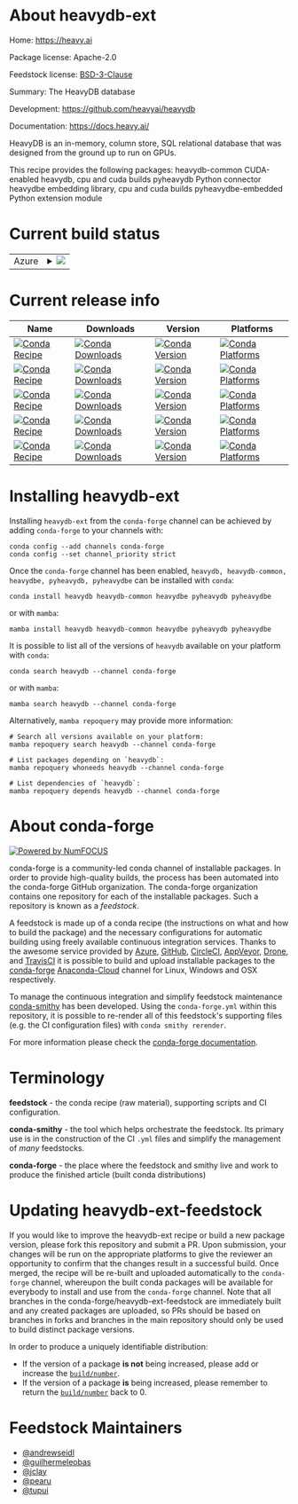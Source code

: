 About heavydb-ext
=================

Home: https://heavy.ai

Package license: Apache-2.0

Feedstock license: [BSD-3-Clause](https://github.com/conda-forge/heavydb-ext-feedstock/blob/main/LICENSE.txt)

Summary: The HeavyDB database

Development: https://github.com/heavyai/heavydb

Documentation: https://docs.heavy.ai/

HeavyDB is an in-memory, column store, SQL relational database
that was designed from the ground up to run on GPUs.

This recipe provides the following packages:
  heavydb-common CUDA-enabled heavydb, cpu and cuda builds
  pyheavydb Python connector
  heavydbe embedding library, cpu and cuda builds
  pyheavydbe-embedded Python extension module


Current build status
====================


<table>
    
  <tr>
    <td>Azure</td>
    <td>
      <details>
        <summary>
          <a href="https://dev.azure.com/conda-forge/feedstock-builds/_build/latest?definitionId=16451&branchName=main">
            <img src="https://dev.azure.com/conda-forge/feedstock-builds/_apis/build/status/heavydb-ext-feedstock?branchName=main">
          </a>
        </summary>
        <table>
          <thead><tr><th>Variant</th><th>Status</th></tr></thead>
          <tbody><tr>
              <td>linux_64_c_compiler_version10cuda_compiler_versionNonecxx_compiler_version10</td>
              <td>
                <a href="https://dev.azure.com/conda-forge/feedstock-builds/_build/latest?definitionId=16451&branchName=main">
                  <img src="https://dev.azure.com/conda-forge/feedstock-builds/_apis/build/status/heavydb-ext-feedstock?branchName=main&jobName=linux&configuration=linux_64_c_compiler_version10cuda_compiler_versionNonecxx_compiler_version10" alt="variant">
                </a>
              </td>
            </tr><tr>
              <td>linux_64_c_compiler_version9cuda_compiler_version11.0cxx_compiler_version9</td>
              <td>
                <a href="https://dev.azure.com/conda-forge/feedstock-builds/_build/latest?definitionId=16451&branchName=main">
                  <img src="https://dev.azure.com/conda-forge/feedstock-builds/_apis/build/status/heavydb-ext-feedstock?branchName=main&jobName=linux&configuration=linux_64_c_compiler_version9cuda_compiler_version11.0cxx_compiler_version9" alt="variant">
                </a>
              </td>
            </tr>
          </tbody>
        </table>
      </details>
    </td>
  </tr>
</table>

Current release info
====================

| Name | Downloads | Version | Platforms |
| --- | --- | --- | --- |
| [![Conda Recipe](https://img.shields.io/badge/recipe-heavydb-green.svg)](https://anaconda.org/conda-forge/heavydb) | [![Conda Downloads](https://img.shields.io/conda/dn/conda-forge/heavydb.svg)](https://anaconda.org/conda-forge/heavydb) | [![Conda Version](https://img.shields.io/conda/vn/conda-forge/heavydb.svg)](https://anaconda.org/conda-forge/heavydb) | [![Conda Platforms](https://img.shields.io/conda/pn/conda-forge/heavydb.svg)](https://anaconda.org/conda-forge/heavydb) |
| [![Conda Recipe](https://img.shields.io/badge/recipe-heavydb--common-green.svg)](https://anaconda.org/conda-forge/heavydb-common) | [![Conda Downloads](https://img.shields.io/conda/dn/conda-forge/heavydb-common.svg)](https://anaconda.org/conda-forge/heavydb-common) | [![Conda Version](https://img.shields.io/conda/vn/conda-forge/heavydb-common.svg)](https://anaconda.org/conda-forge/heavydb-common) | [![Conda Platforms](https://img.shields.io/conda/pn/conda-forge/heavydb-common.svg)](https://anaconda.org/conda-forge/heavydb-common) |
| [![Conda Recipe](https://img.shields.io/badge/recipe-heavydbe-green.svg)](https://anaconda.org/conda-forge/heavydbe) | [![Conda Downloads](https://img.shields.io/conda/dn/conda-forge/heavydbe.svg)](https://anaconda.org/conda-forge/heavydbe) | [![Conda Version](https://img.shields.io/conda/vn/conda-forge/heavydbe.svg)](https://anaconda.org/conda-forge/heavydbe) | [![Conda Platforms](https://img.shields.io/conda/pn/conda-forge/heavydbe.svg)](https://anaconda.org/conda-forge/heavydbe) |
| [![Conda Recipe](https://img.shields.io/badge/recipe-pyheavydb-green.svg)](https://anaconda.org/conda-forge/pyheavydb) | [![Conda Downloads](https://img.shields.io/conda/dn/conda-forge/pyheavydb.svg)](https://anaconda.org/conda-forge/pyheavydb) | [![Conda Version](https://img.shields.io/conda/vn/conda-forge/pyheavydb.svg)](https://anaconda.org/conda-forge/pyheavydb) | [![Conda Platforms](https://img.shields.io/conda/pn/conda-forge/pyheavydb.svg)](https://anaconda.org/conda-forge/pyheavydb) |
| [![Conda Recipe](https://img.shields.io/badge/recipe-pyheavydbe-green.svg)](https://anaconda.org/conda-forge/pyheavydbe) | [![Conda Downloads](https://img.shields.io/conda/dn/conda-forge/pyheavydbe.svg)](https://anaconda.org/conda-forge/pyheavydbe) | [![Conda Version](https://img.shields.io/conda/vn/conda-forge/pyheavydbe.svg)](https://anaconda.org/conda-forge/pyheavydbe) | [![Conda Platforms](https://img.shields.io/conda/pn/conda-forge/pyheavydbe.svg)](https://anaconda.org/conda-forge/pyheavydbe) |

Installing heavydb-ext
======================

Installing `heavydb-ext` from the `conda-forge` channel can be achieved by adding `conda-forge` to your channels with:

```
conda config --add channels conda-forge
conda config --set channel_priority strict
```

Once the `conda-forge` channel has been enabled, `heavydb, heavydb-common, heavydbe, pyheavydb, pyheavydbe` can be installed with `conda`:

```
conda install heavydb heavydb-common heavydbe pyheavydb pyheavydbe
```

or with `mamba`:

```
mamba install heavydb heavydb-common heavydbe pyheavydb pyheavydbe
```

It is possible to list all of the versions of `heavydb` available on your platform with `conda`:

```
conda search heavydb --channel conda-forge
```

or with `mamba`:

```
mamba search heavydb --channel conda-forge
```

Alternatively, `mamba repoquery` may provide more information:

```
# Search all versions available on your platform:
mamba repoquery search heavydb --channel conda-forge

# List packages depending on `heavydb`:
mamba repoquery whoneeds heavydb --channel conda-forge

# List dependencies of `heavydb`:
mamba repoquery depends heavydb --channel conda-forge
```


About conda-forge
=================

[![Powered by
NumFOCUS](https://img.shields.io/badge/powered%20by-NumFOCUS-orange.svg?style=flat&colorA=E1523D&colorB=007D8A)](https://numfocus.org)

conda-forge is a community-led conda channel of installable packages.
In order to provide high-quality builds, the process has been automated into the
conda-forge GitHub organization. The conda-forge organization contains one repository
for each of the installable packages. Such a repository is known as a *feedstock*.

A feedstock is made up of a conda recipe (the instructions on what and how to build
the package) and the necessary configurations for automatic building using freely
available continuous integration services. Thanks to the awesome service provided by
[Azure](https://azure.microsoft.com/en-us/services/devops/), [GitHub](https://github.com/),
[CircleCI](https://circleci.com/), [AppVeyor](https://www.appveyor.com/),
[Drone](https://cloud.drone.io/welcome), and [TravisCI](https://travis-ci.com/)
it is possible to build and upload installable packages to the
[conda-forge](https://anaconda.org/conda-forge) [Anaconda-Cloud](https://anaconda.org/)
channel for Linux, Windows and OSX respectively.

To manage the continuous integration and simplify feedstock maintenance
[conda-smithy](https://github.com/conda-forge/conda-smithy) has been developed.
Using the ``conda-forge.yml`` within this repository, it is possible to re-render all of
this feedstock's supporting files (e.g. the CI configuration files) with ``conda smithy rerender``.

For more information please check the [conda-forge documentation](https://conda-forge.org/docs/).

Terminology
===========

**feedstock** - the conda recipe (raw material), supporting scripts and CI configuration.

**conda-smithy** - the tool which helps orchestrate the feedstock.
                   Its primary use is in the construction of the CI ``.yml`` files
                   and simplify the management of *many* feedstocks.

**conda-forge** - the place where the feedstock and smithy live and work to
                  produce the finished article (built conda distributions)


Updating heavydb-ext-feedstock
==============================

If you would like to improve the heavydb-ext recipe or build a new
package version, please fork this repository and submit a PR. Upon submission,
your changes will be run on the appropriate platforms to give the reviewer an
opportunity to confirm that the changes result in a successful build. Once
merged, the recipe will be re-built and uploaded automatically to the
`conda-forge` channel, whereupon the built conda packages will be available for
everybody to install and use from the `conda-forge` channel.
Note that all branches in the conda-forge/heavydb-ext-feedstock are
immediately built and any created packages are uploaded, so PRs should be based
on branches in forks and branches in the main repository should only be used to
build distinct package versions.

In order to produce a uniquely identifiable distribution:
 * If the version of a package **is not** being increased, please add or increase
   the [``build/number``](https://docs.conda.io/projects/conda-build/en/latest/resources/define-metadata.html#build-number-and-string).
 * If the version of a package **is** being increased, please remember to return
   the [``build/number``](https://docs.conda.io/projects/conda-build/en/latest/resources/define-metadata.html#build-number-and-string)
   back to 0.

Feedstock Maintainers
=====================

* [@andrewseidl](https://github.com/andrewseidl/)
* [@guilhermeleobas](https://github.com/guilhermeleobas/)
* [@jclay](https://github.com/jclay/)
* [@pearu](https://github.com/pearu/)
* [@tupui](https://github.com/tupui/)

